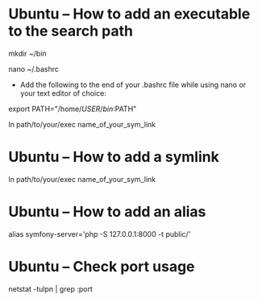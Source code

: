 # Ubuntu – How to add an executable to the search path
mkdir ~/bin

nano ~/.bashrc

* Add the following to the end of your .bashrc file while using nano or your text editor of choice:

export PATH="/home/$USER/bin:$PATH"

ln path/to/your/exec name_of_your_sym_link

# Ubuntu – How to add a symlink

ln path/to/your/exec name_of_your_sym_link

# Ubuntu – How to add an alias
alias symfony-server='php -S 127.0.0.1:8000 -t public/'

# Ubuntu – Check port usage
netstat -tulpn | grep :port
